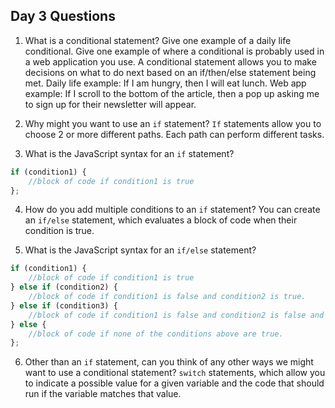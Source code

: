 ## Day 3 Questions

1. What is a conditional statement? Give one example of a daily life conditional. Give one example of where a conditional is probably used in a web application you use.
A conditional statement allows you to make decisions on what to do next based on an if/then/else statement being met.
Daily life example: If I am hungry, then I will eat lunch.
Web app example: If I scroll to the bottom of the article, then a pop up asking me to sign up for their newsletter will appear.

2. Why might you want to use an `if` statement?
`If` statements allow you to choose 2 or more different paths. Each path can perform different tasks.

3. What is the JavaScript syntax for an `if` statement?
```JavaScript
if (condition1) {
    //block of code if condition1 is true
};
```

4. How do you add multiple conditions to an `if` statement?
You can create an `if/else` statement, which evaluates a block of code when their condition is true.

5. What is the JavaScript syntax for an `if/else` statement?
```JavaScript
if (condition1) {
    //block of code if condition1 is true
} else if (condition2) {
    //block of code if condition1 is false and condition2 is true.
} else if (condition3) {
    //block of code if condition1 is false and condition2 is false and condition3 is true.
} else {
    //block of code if none of the conditions above are true.
};
```

6. Other than an `if` statement, can you think of any other ways we might want to use a conditional statement?
`switch` statements, which allow you to indicate a possible value for a given variable and the code that should run if the variable matches that value.
